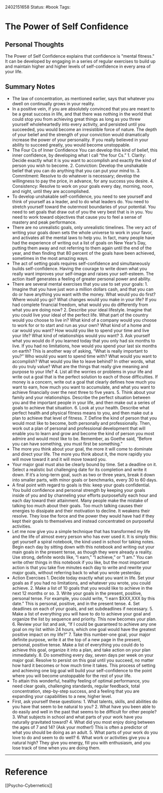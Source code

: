 2402151658
	Status: #book 
		Tags: 

# The Power of Self Confidence

## Personal Thoughts

The Power of Self Confidence explains that confidence is "mental fitness." It can be developed by engaging in a series of regular exercises to build up and maintain higher and higher levels of self-confidence in every area of your life.

## Summary Notes

- The law of concentration, as mentioned earlier, says that whatever you dwell on continually grows in your reality.
- In a positive vein, if you are absolutely convinced that you are meant to be a great success in life, and that there was nothing in the world that could stop you from achieving great things as long as you threw yourself wholeheartedly into every activity, and persisted until you succeeded, you would become an irresistible force of nature. The depth of your belief and the strength of your conviction would dramatically increase the power of your personality. If you really believed in your ability to succeed greatly, you would become unstoppable.
- The Four Cs of Inner Confidence You can develop this kind of belief, this inner confidence, by developing what I call “the four Cs.” 1. Clarity: Decide exactly what it is you want to accomplish and exactly the kind of person you wish to become. 2. Conviction: Develop the unshakable belief that you can do anything that you can put your mind to. 3. Commitment: Resolve to do whatever is necessary; develop the willingness to pay the price, in advance, for any success you desire. 4. Consistency: Resolve to work on your goals every day, morning, noon, and night, until they are accomplished.
- To develop unshakable self-confidence, you need to see yourself and think of yourself as a leader, and to do what leaders do. You need to stretch yourself toward the outermost boundaries of your potential. You need to set goals that draw out of you the very best that is in you. You need to work toward objectives that cause you to feel a sense of mastery and peak performance.
- There are no unrealistic goals, only unrealistic timelines. The very act of writing your goals down sets the whole universe to work in your favor, and activates all the mental laws to help you. In fact, many people have had the experience of writing out a list of goals on New Year’s Day, putting them away and not referring to them again until the end of the year, and then finding that 80 percent of the goals have been achieved, sometimes in the most amazing ways.
- The act of setting goals requires self-confidence and simultaneously builds self-confidence. Having the courage to write down what you really want improves your self-image and raises your self-esteem. The action itself generates a feeling of greater personal power and ability.
- There are several mental exercises that you use to set your goals: 1. Imagine that you have just won a million dollars cash, and that you can do or have anything you want with the money. What would you do first? Where would you go? What changes would you make in your life? If you had complete financial freedom, what would you do differently from what you are doing now? 2. Describe your ideal lifestyle. Imagine that you could live your ideal of the perfect life. What part of the country would you choose to live in? What kind of a company would you choose to work for or to start and run as your own? What kind of a home and car would you want? How would you like to spend your time and live your life? What kind of relationships would you want? 3. Ask yourself what you would do if you learned today that you only had six months to live. If you had no limitations, how would you spend your last six months on earth? This is another way of asking, “What is really important to you?” Who would you want to spend time with? What would you want to accomplish? What would you like to leave behind? In other words, what do you truly value? What are the things that really give meaning and purpose to your life? 4. List all the worries or problems in your life and write out a goal that is the perfect solution to each of those difficulties. If money is a concern, write out a goal that clearly defines how much you want to earn, how much you want to accumulate, and what you want to achieve financially over the next three to five years. 5. Think about your family and your relationships. Describe the perfect situation between you and the important people in your life, and then make out a series of goals to achieve that situation. 6. Look at your health. Describe what perfect health and physical fitness means to you, and then make out a plan to achieve that level of fitness. 7. Define the kind of person that you would most like to become, both personally and professionally. Then, work out a plan of personal and professional development that will enable you to learn and grow and become the kind of person you most admire and would most like to be. Remember, as Goethe said, “Before you can have something, you must first be something.”
- The more you think about your goal, the more it will come to dominate and direct your life. The more you think about it, the more rapidly you will move toward it and it will move toward you.
- Your major goal must also be clearly bound by time. Set a deadline on it. Select a realistic but challenging date for its completion and write it down. If it’s a long-term goal, such as two or three years, break it down into smaller parts, with minor goals or benchmarks, every 30 to 60 days.
- A final point with regard to goals is this: keep your goals confidential. You build confidence and personal strength by keeping your goals inside of you and by channeling your efforts purposefully each hour and each day toward their attainment. Many people make the mistake of talking too much about their goals. Too much talking causes their energies to dissipate and their motivation to decline. It weakens their resolve. They lose the force and the power they would have had if they kept their goals to themselves and instead concentrated on purposeful activities.
- Let me now give you a simple technique that has transformed my life and the life of almost every person who has ever used it. It is simply this: get yourself a spiral notebook, the kind used in school for taking notes. Begin each day by sitting down with this notebook and writing out your main goals in the present tense, as though they were already a reality. Use strong, definite words like, “I earn,” “I achieve,” or “I am.” You can write other things in this notebook if you like, but the most important action is that you take five minutes each day to write and rewrite your major goals, without referring back to what you wrote yesterday.
- Action Exercises 1. Decide today exactly what you want in life. Set your goals as if you had no limitations, and whatever you wrote, you could achieve. 2. Make a list of 10 goals that you would like to achieve in the next 12 months or so. 3. Write your goals in the present, positive, personal tense. For example, you could write, “I earn $XXX,XXX by this date.” This is personal, positive, and in the present tense. 4. Set deadlines on each of your goals, and set subdeadlines if necessary. 5. Make a list of everything you will have to do to achieve your goal and organize the list by sequence and priority. This now becomes your plan. 6. Review your list and ask, “If I could be guaranteed to achieve any one goal on my list within 24 hours, which one goal would have the greatest positive impact on my life?” 7. Take this number-one goal, your major definite purpose, write it at the top of a new page in the present, personal, positive tense. Make a list of everything you could do to achieve this goal, organize it into a plan, and take action on your plan immediately. 8. Do something every day, seven days per week on your major goal. Resolve to persist on this goal until you succeed, no matter how hard it becomes or how much time it takes. This process of setting and achieving one big goal will build your self-confidence to the point where you will become unstoppable for the rest of your life.
- To attain this wonderful, healthy feeling of optimal performance, you need clear goals, challenging standards, regular feedback, total concentration, step-by-step success, and a feeling that you are expanding your capabilities to a new, higher level.
- First, ask yourself these questions: 1. What talents, skills, and abilities do you have that seem to be natural to you? 2. What have you been able to do easily and well in the past that seems to be difficult for other people? 3. What subjects in school and what parts of your work have you naturally gravitated toward? 4. What did you most enjoy doing between the ages of 7 and 14? (Ask your mother!) This is often a predictor of what you should be doing as an adult. 5. What parts of your work do you love to do and seem to do well? 6. What work or activities give you a natural high? They give you energy, fill you with enthusiasm, and you lose track of time when you are doing them.

---
# Reference

[[Psycho-Cybernetics]] 